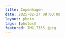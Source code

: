 ```yaml
---
title: Copenhagen
date: 2025-02-27 08:00:00
layout: photo
tags: [photos]
featured: IMG_7335.jpeg
---
```


<!--zom: 14
lng: 12.58
lat: 55.68
geojson: [[12.568199074390094,55.676420641896556],[12.568805629846764,55.676677636112515],[12.569371062899933,55.67647474608265],[12.570241487114373,55.67687086373425],[12.571135899398513,55.677276638633145],[12.572109131790114,55.677726851823394],[12.572431257286752,55.67787176874231],[12.573395623010555,55.67823724532016],[12.574112011903566,55.67854633703874],[12.574601199433346,55.67864855444617],[12.574943641099935,55.67865694923685],[12.5757752851502,55.67860418195113],[12.576134839992335,55.67861825062718],[12.576132323664865,55.67862024924861],[12.578753960863708,55.678775133952996],[12.579561140472904,55.67888984069509],[12.579909543356024,55.6776853078367],[12.579563593497198,55.67889099091599],[12.579996445300594,55.67901138673625],[12.581818102672543,55.679367632403995],[12.583073569240412,55.67980252531467],[12.584329035807315,55.68015413732431],[12.585133193279006,55.680329687903225],[12.585469625495733,55.67974675309554],[12.5863312201991,55.67988554788542],[12.587053318617052,55.68051474475541],[12.587315899860357,55.680704427120475],[12.587865679336858,55.68054712961455],[12.587808239690048,55.68039445790106],[12.5880051756223,55.68067204239165],[12.59150899549391,55.67976988487217],[12.59391325499928,55.67912679629873],[12.594044545620477,55.6792193276799]]
----->